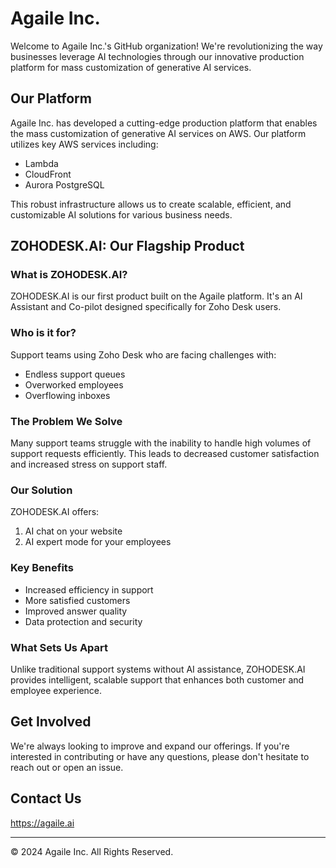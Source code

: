 # Agaile Inc.

Welcome to Agaile Inc.'s GitHub organization! We're revolutionizing the way businesses leverage AI technologies through our innovative production platform for mass customization of generative AI services.

## Our Platform

Agaile Inc. has developed a cutting-edge production platform that enables the mass customization of generative AI services on AWS. Our platform utilizes key AWS services including:

- Lambda
- CloudFront
- Aurora PostgreSQL

This robust infrastructure allows us to create scalable, efficient, and customizable AI solutions for various business needs.

## ZOHODESK.AI: Our Flagship Product

### What is ZOHODESK.AI?

ZOHODESK.AI is our first product built on the Agaile platform. It's an AI Assistant and Co-pilot designed specifically for Zoho Desk users.

### Who is it for?

Support teams using Zoho Desk who are facing challenges with:
- Endless support queues
- Overworked employees
- Overflowing inboxes

### The Problem We Solve

Many support teams struggle with the inability to handle high volumes of support requests efficiently. This leads to decreased customer satisfaction and increased stress on support staff.

### Our Solution

ZOHODESK.AI offers:

1. AI chat on your website
2. AI expert mode for your employees

### Key Benefits

- Increased efficiency in support
- More satisfied customers
- Improved answer quality
- Data protection and security

### What Sets Us Apart

Unlike traditional support systems without AI assistance, ZOHODESK.AI provides intelligent, scalable support that enhances both customer and employee experience.

## Get Involved

We're always looking to improve and expand our offerings. If you're interested in contributing or have any questions, please don't hesitate to reach out or open an issue.

## Contact Us

https://agaile.ai  

---

© 2024 Agaile Inc. All Rights Reserved.

